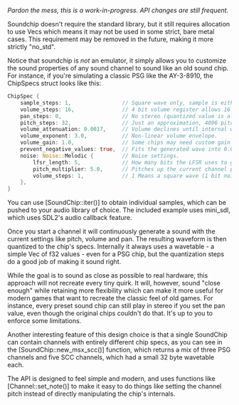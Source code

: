 *Pardon the mess, this is a work-in-progress. API changes are still frequent.*

Soundchip doesn't require the standard library, but it still requires allocation to use Vecs which means it may not be used in some strict, bare metal cases. This requirement may be removed in the future, making it more strictly "no_std".

Notice that soundchip is *not* an emulator, it simply allows you to customize the sound properties of any sound channel to sound like an old sound chip. For instance, if you're simulating a classic PSG like the AY-3-8910, the ChipSpecs struct looks like this:

```rust
ChipSpec {
    sample_steps: 1,                // Square wave only, sample is either -1.0 or 1.0.
    volume_steps: 16,               // 4 bit volume register allows 16 volume levels.
    pan_steps: 0,                   // No stereo (quantized value is always zero).
    pitch_steps: 32,                // Just an approximation, 4096 pitch steps in 10 octaves.
    volume_attenuation: 0.0017,     // Volume declines until internal wavetable changes value.
    volume_exponent: 3.0,           // Non-linear volume envelope.
    volume_gain: 1.0,               // Some chips may need custom gain to sound more accurate.
    prevent_negative_values: true,  // Fits the generated wave into 0.0 to 1.0 values.
    noise: Noise::Melodic {         // Noise settings.
        lfsr_length: 5,             // How many bits the LFSR uses to generate numbers.
        pitch_multiplier: 5.0,      // Pitches up the current channel pitch when playing noise.
        volume_steps: 1,            // 1 Means a square wave (1 bit noise).
    },
}
```

You can use [SoundChip::iter()] to obtain individual samples, which can be pushed to your audio library of choice. The included example uses mini_sdl, which uses SDL2's audio callback feature.

Once you start a channel it will continuously generate a sound with the current settings like pitch, volume and pan. The resulting waveform is then quantized to the chip's specs. Internally it always uses a wavetable - a simple Vec of f32 values - even for a PSG chip, but the quantization steps do a good job of making it sound right.

While the goal is to sound as close as possible to real hardware, this approach will not recreate every tiny quirk. It will, however, sound "close enough" while retaining more flexibility which can make it more useful for modern games that want to recreate the classic feel of old games. For instance, every preset sound chip can still play in stereo if you set the pan value, even though the original chips couldn't do that. It's up to you to enforce some limitations.

Another interesting feature of this design choice is that a single SoundChip can contain channels with entirely different chip specs, as you can see in the [SoundChip::new_msx_scc()] function, which returns a mix of three PSG channels and five SCC channels, which had a small 32 byte wavetable each.

The API is designed to feel simple and modern, and uses functions like [Channel::set_note()] to make it easy to do things like setting the channel pitch instead of directly manipulating the chip's internals.
